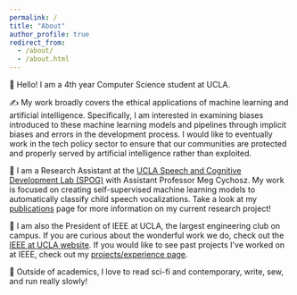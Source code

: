 ```yaml
---
permalink: /
title: "About"
author_profile: true
redirect_from: 
  - /about/
  - /about.html
---
```


👋 Hello! I am a 4th year Computer Science student at UCLA. 

✍️ My work broadly covers the ethical applications of machine learning and artificial intelligence. Specifically, I am interested in examining biases introduced to these machine learning models and pipelines through implicit biases and errors in the development process. I would like to eventually work in the tech policy sector to ensure that our communities are protected and properly served by artificial intelligence rather than exploited.

💬 I am a Research Assistant at the [UCLA Speech and Cognitive Development Lab (SPOG)](https://spog.ucla.edu/) with Assistant Professor Meg Cychosz. My work is focused on creating self-supervised machine learning models to automatically classify child speech vocalizations. Take a look at my [publications](https://theozhangg.github.io/publications/) page for more information on my current research project!

🤖 I am also the President of IEEE at UCLA, the largest engineering club on campus. If you are curious about the wonderful work we do, check out the [IEEE at UCLA website](https://ieeebruins.com/). If you would like to see past projects I've worked on at IEEE, check out my [projects/experience page](https://theozhangg.github.io/projects/).

📖 Outside of academics, I love to read sci-fi and contemporary, write, sew, and run really slowly!
